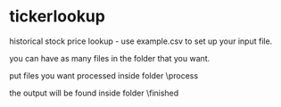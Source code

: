 # tickerlookup
historical stock price lookup - 
use example.csv to set up your input file.

you can have as many files in the folder
that you want. 

put files you want processed inside 
folder \process

the output will be found inside
folder \finished
